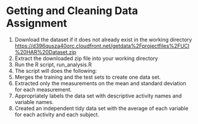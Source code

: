 # Getting and Cleaning Data Assignment

1. Download the dataset if it does not already exist in the working directory https://d396qusza40orc.cloudfront.net/getdata%2Fprojectfiles%2FUCI%20HAR%20Dataset.zip
2. Extract the downloaded zip file into your working directory
3. Run the R script, run_analysis.R
4. The script will does the following:
5. Merges the training and the test sets to create one data set.
6. Extracted only the measurements on the mean and standard deviation for each measurement.
7. Appropriately labels the data set with descriptive activity names and variable names.
8. Created an independent tidy data set with the average of each variable for each activity and each subject.